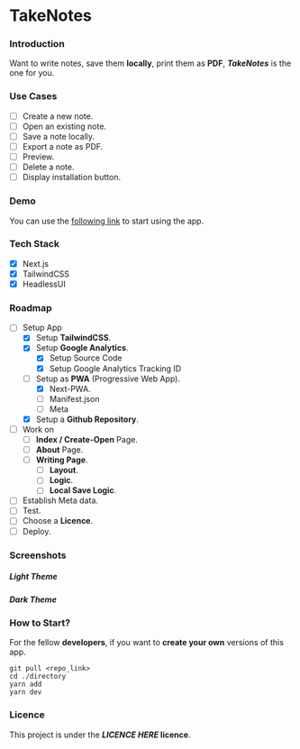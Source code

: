 # TakeNotes

### Introduction

Want to write notes, save them **locally**, print them as **PDF**, **_TakeNotes_** is the one for you.

### Use Cases

- [ ] Create a new note.
- [ ] Open an existing note.
- [ ] Save a note locally.
- [ ] Export a note as PDF.
- [ ] Preview.
- [ ] Delete a note.
- [ ] Display installation button.

### Demo

You can use the [following link](https://google.dz/) to start using the app.

### Tech Stack

- [x] Next.js
- [x] TailwindCSS
- [x] HeadlessUI

### Roadmap

- [ ] Setup App
  - [x] Setup **TailwindCSS**.
  - [x] Setup **Google Analytics**.
    - [x] Setup Source Code
    - [x] Setup Google Analytics Tracking ID
  - [ ] Setup as **PWA** (Progressive Web App).
    - [x] Next-PWA.
    - [ ] Manifest.json
    - [ ] Meta
  - [x] Setup a **Github Repository**.
- [ ] Work on
  - [ ] **Index / Create-Open** Page.
  - [ ] **About** Page.
  - [ ] **Writing Page**.
    - [ ] **Layout**.
    - [ ] **Logic**.
    - [ ] **Local Save Logic**.
- [ ] Establish Meta data.
- [ ] Test.
- [ ] Choose a **Licence**.
- [ ] Deploy.

### Screenshots

##### Light Theme

##### Dark Theme

### How to Start?

For the fellow **developers**, if you want to **create your own** versions of this app.

    git pull <repo_link>
    cd ./directory
    yarn add
    yarn dev

### Licence

This project is under the **_LICENCE HERE_ licence**.
